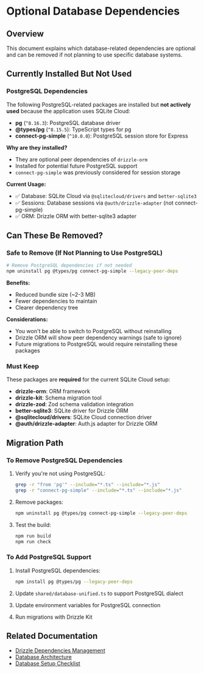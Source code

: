 # Optional Database Dependencies

## Overview

This document explains which database-related dependencies are optional and can be removed if not planning to use specific database systems.

## Currently Installed But Not Used

### PostgreSQL Dependencies

The following PostgreSQL-related packages are installed but **not actively used** because the application uses SQLite Cloud:

- **pg** (`^8.16.3`): PostgreSQL database driver
- **@types/pg** (`^8.15.5`): TypeScript types for pg
- **connect-pg-simple** (`^10.0.0`): PostgreSQL session store for Express

**Why are they installed?**
- They are optional peer dependencies of `drizzle-orm`
- Installed for potential future PostgreSQL support
- `connect-pg-simple` was previously considered for session storage

**Current Usage:**
- ✅ Database: SQLite Cloud via `@sqlitecloud/drivers` and `better-sqlite3`
- ✅ Sessions: Database sessions via `@auth/drizzle-adapter` (not connect-pg-simple)
- ✅ ORM: Drizzle ORM with better-sqlite3 adapter

## Can These Be Removed?

### Safe to Remove (If Not Planning to Use PostgreSQL)

```bash
# Remove PostgreSQL dependencies if not needed
npm uninstall pg @types/pg connect-pg-simple --legacy-peer-deps
```

**Benefits:**
- Reduced bundle size (~2-3 MB)
- Fewer dependencies to maintain
- Clearer dependency tree

**Considerations:**
- You won't be able to switch to PostgreSQL without reinstalling
- Drizzle ORM will show peer dependency warnings (safe to ignore)
- Future migrations to PostgreSQL would require reinstalling these packages

### Must Keep

These packages are **required** for the current SQLite Cloud setup:

- **drizzle-orm**: ORM framework
- **drizzle-kit**: Schema migration tool
- **drizzle-zod**: Zod schema validation integration
- **better-sqlite3**: SQLite driver for Drizzle ORM
- **@sqlitecloud/drivers**: SQLite Cloud connection driver
- **@auth/drizzle-adapter**: Auth.js adapter for Drizzle ORM

## Migration Path

### To Remove PostgreSQL Dependencies

1. Verify you're not using PostgreSQL:
   ```bash
   grep -r "from 'pg'" --include="*.ts" --include="*.js"
   grep -r "connect-pg-simple" --include="*.ts" --include="*.js"
   ```

2. Remove packages:
   ```bash
   npm uninstall pg @types/pg connect-pg-simple --legacy-peer-deps
   ```

3. Test the build:
   ```bash
   npm run build
   npm run check
   ```

### To Add PostgreSQL Support

1. Install PostgreSQL dependencies:
   ```bash
   npm install pg @types/pg --legacy-peer-deps
   ```

2. Update `shared/database-unified.ts` to support PostgreSQL dialect

3. Update environment variables for PostgreSQL connection

4. Run migrations with Drizzle Kit

## Related Documentation

- [Drizzle Dependencies Management](./DRIZZLE_DEPENDENCIES.md)
- [Database Architecture](../DATABASE_ARCHITECTURE.md)
- [Database Setup Checklist](../DATABASE_SETUP_CHECKLIST.md)
